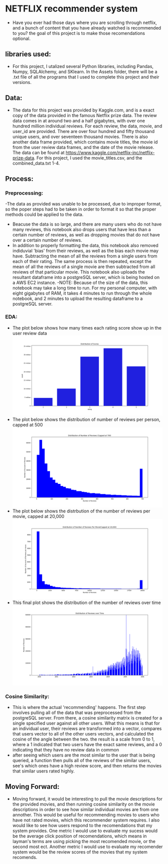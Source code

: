 # NETFLIX recommender system
- Have you ever had those days where you are scrolling through netflix, and a bunch of content that you have already watched is recommended to you? the goal of this project is to make those recomendations optional.
## libraries used:
- For this project, I utalized several Python libraries, including Pandas, Numpy, SQLAlchemy, and SKlearn. In the Assets folder, there will be a .txt file of all the programs that I used to complete this project and their versions.
## Data:
- The data for this project was provided by Kaggle.com, and is a exact copy of the data provided in the famous Netflix prize data. The review data comes in at around two and a half gigabytes, with over one hundred million individual reviews. For each review, the data, movie, and user_id are provided. There are over four hundred and fifty thousand unique users, and over seventeen thousand movies. There is also another data frame provided, which contains movie titles, the movie id from the user review data frames, and the date of the movie release. The data can be found at https://www.kaggle.com/netflix-inc/netflix-prize-data. For this project, I used the movie_titles.csv, and the combined_data.txt 1-4.
## Process:
### Preprocessing:
-The data as provided was unable to be processed, due to improper format, so the poper steps had to be taken in order to format it so that the proper methods could be applied to the data.
- Beacuse the data is so large, and there are many users who do not have many reviews, this notebook also drops users that have less than a certain number of reviews, as well as dropping movies that do not have over a certain number of reviews.
- In addition to properly formatting the data, this notebook also removed indiduvial 'bias' from their reviews, as well as the bias each movie may have. Subtracting the mean of all the reviews from a single users from each of their rating. The same process is then repeated, except the mean of all the reviews of a single movie are then subtracted from all reviews of that particular movie. This notebook also uploads the resultant dataframe into a postgreSQL server, which is being hosted on a AWS EC2 instance.
-NOTE: Because of the size of the data, this notebook may take a long time to run. For my personal computer, with eight gigabytes of RAM, it takes 4 minutes to run through the whole notebook, and 2 minutes to upload the resulting dataframe to a postgreSQL server.
### EDA:
- The plot below shows how many times each rating score show up in the user review data
![alt text](https://github.com/matthewkparker/Capstone/blob/master/Images/Ratings.png)
- The plot below shows the distribution of number of reviews per person, capped at 500
![alt text](https://github.com/matthewkparker/Capstone/blob/master/Images/num_of_user_reviews.png)
- The plot below shows the distrbution of the number of reviews per movie, capped at 20,000
![alt text](https://github.com/matthewkparker/Capstone/blob/master/Images/num_of_movie_reviews.png)
- This final plot shows the distribution of the number of reviews over time
![alt text](https://github.com/matthewkparker/Capstone/blob/master/Images/time.png)
### Cosine Similarity:
- This is where the actual 'recommending' happens. The first step involves pulling all of the data that was preprocessed from the postgreSQL server. From there, a cosine similarity matrix is created for a single specified user against all other users. What this means is that for an individual user, their reviews are transformed into a vector, compares that users vector to all of the other users vectors, and calculated the cosine of the angle between the two. the result is a scale from 0 to 1, where a 1 indicated that two users have the exact same reviews, and a 0 indicating that they have no review data in common
- after seeing which users are the most similar to the user that is being queried, a function then pulls all of the reviews of the similar users, see's which ones have a high review score, and then returns the movies that similar users rated highly.
## Moving Forward:
- Moving forward, it would be interesting to pull the movie descriptions for the provided movies, and then running cosine similarity on the movie descriptions in order to see how similar individual movies are from one annother. This would be useful for recommending movies to users who have not rated movies, which this recommender system requires. I also would like to see how users respond to the recomendations that my system provides. One metric I would use to evaluate my sucess would be the average click position of recomendations, which means in layman's terms are using picking the most recomended movie, or the second most ect. Another metric I would use to evaluate my recomender system would be the review scores of the movies that my system recomends.
